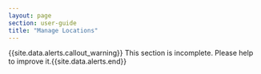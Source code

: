 ```yaml
---
layout: page
section: user-guide
title: "Manage Locations"
---
```


{{site.data.alerts.callout_warning}} This section is incomplete. Please help to improve it.{{site.data.alerts.end}} 